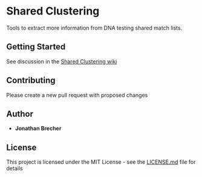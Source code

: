 # Shared Clustering

Tools to extract more information from DNA testing shared match lists.

## Getting Started

See discussion in the [Shared Clustering wiki](https://github.com/jonathanbrecher/sharedclustering/wiki)

## Contributing

Please create a new pull request with proposed changes

## Author

* **Jonathan Brecher**

## License

This project is licensed under the MIT License - see the [LICENSE.md](LICENSE.md) file for details
